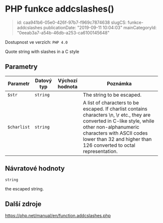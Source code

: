 PHP funkce addcslashes()
================================

> id: caa941b6-05e0-426f-97b7-f969c7874638
> slugCS: funkce-addcslashes
> publicationDate: "2019-09-11 10:04:03"
> mainCategoryId: "0eeab3a7-a54b-46db-a253-ca6100145648"

Dostupnost ve verzích: `PHP 4.0`

Quote string with slashes in a C style


Parametry
--------------

| Parametr | Datový typ | Výchozí hodnota | Poznámka |
|-----|-----|-----|-----|
| `$str` | `string` |  | The string to be escaped. |
| `$charlist` | `string` |  | A list of characters to be escaped. If charlist contains characters \n, \r etc., they are converted in C-like style, while other non-alphanumeric characters with ASCII codes lower than 32 and higher than 126 converted to octal representation. |


Návratové hodnoty
----------------

`string`

the escaped string.

Další zdroje
------------

https://php.net/manual/en/function.addcslashes.php
